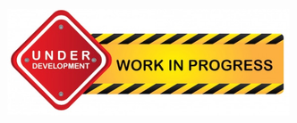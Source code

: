 <p align="left">
  <a href="https://github.com/zikocult/Cursus42/tree/main/02_ring"><img src="https://github.com/zikocult/Cursus42/blob/main/utils/Used_photos/Work_in_progress.png?raw=true" /></a>
</p>
